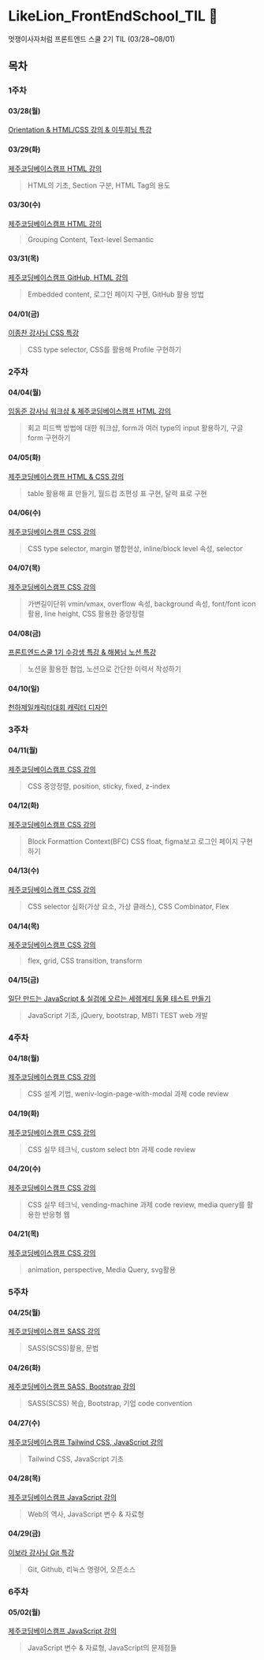 # LikeLion_FrontEndSchool_TIL 📑
멋쟁이사자처럼 프론트엔드 스쿨 2기 TIL (03/28~08/01)

## 목차
### 1주차
#### 03/28(월)
[Orientation & HTML/CSS 강의 & 이두희님 특강](https://github.com/luckjjh/LikeLion_FrontEndSchool_TIL/blob/main/0328/README.md)
#### 03/29(화)
[제주코딩베이스캠프 HTML 강의](https://github.com/luckjjh/LikeLion_FrontEndSchool_TIL/tree/main/0329)
> HTML의 기초, Section 구분, HTML Tag의 용도
#### 03/30(수)
[제주코딩베이스캠프 HTML 강의](https://github.com/luckjjh/LikeLion_FrontEndSchool_TIL/tree/main/0330)
> Grouping Content, Text-level Semantic
#### 03/31(목)
[제주코딩베이스캠프 GitHub, HTML 강의](https://github.com/luckjjh/LikeLion_FrontEndSchool_TIL/tree/main/0331)
> Embedded content, 로그인 페이지 구현, GitHub 활용 방법
#### 04/01(금)
[이종찬 강사님 CSS 특강](https://github.com/luckjjh/LikeLion_FrontEndSchool_TIL/tree/main/0401)
> CSS type selector, CSS를 활용해 Profile 구현하기 
### 2주차
#### 04/04(월)
[임동준 강사님 워크샵 & 제주코딩베이스캠프 HTML 강의](https://github.com/luckjjh/LikeLion_FrontEndSchool_TIL/tree/main/0404)
> 회고 피드백 방법에 대한 워크샵, form과 여러 type의 input 활용하기, 구글 form 구현하기
#### 04/05(화)
[제주코딩베이스캠프 HTML & CSS 강의](https://github.com/luckjjh/LikeLion_FrontEndSchool_TIL/tree/main/0405)
> table 활용해 표 만들기, 월드컵 조편성 표 구현, 달력 표로 구현
#### 04/06(수)
[제주코딩베이스캠프 CSS 강의](https://github.com/luckjjh/LikeLion_FrontEndSchool_TIL/tree/main/0406)
> CSS type selector, margin 병합현상, inline/block level 속성, selector 
#### 04/07(목)
[제주코딩베이스캠프 CSS 강의](https://github.com/luckjjh/LikeLion_FrontEndSchool_TIL/tree/main/0407)
> 가변길이단위 vmin/vmax, overflow 속성, background 속성, font/font icon 활용, line height, CSS 활용한 중앙정렬
#### 04/08(금)
[프론트엔드스쿨 1기 수강생 특강 & 해봄님 노션 특강](https://github.com/luckjjh/LikeLion_FrontEndSchool_TIL/tree/main/0408)
> 노션을 활용한 협업, 노션으로 간단한 이력서 작성하기
#### 04/10(일)
[천하제일캐릭터대회 캐릭터 디자인](https://github.com/luckjjh/LikeLion_FrontEndSchool_TIL/tree/main/0410)
### 3주차
#### 04/11(월)
[제주코딩베이스캠프 CSS 강의](https://github.com/luckjjh/LikeLion_FrontEndSchool_TIL/tree/main/0411)
> CSS 중앙정렬, position, sticky, fixed, z-index
#### 04/12(화)
[제주코딩베이스캠프 CSS 강의](https://github.com/luckjjh/LikeLion_FrontEndSchool_TIL/tree/main/0412)
> Block Formattion Context(BFC) CSS float, figma보고 로그인 페이지 구현하기
#### 04/13(수)
[제주코딩베이스캠프 CSS 강의](https://github.com/luckjjh/LikeLion_FrontEndSchool_TIL/tree/main/0413)
> CSS selector 심화(가상 요소, 가상 클래스), CSS Combinator, Flex
#### 04/14(목)
[제주코딩베이스캠프 CSS 강의](https://github.com/luckjjh/LikeLion_FrontEndSchool_TIL/tree/main/0414)
> flex, grid, CSS transition, transform

#### 04/15(금)
[일단 만드는 JavaScript & 실검에 오르는 세렝게티 동물 테스트 만들기](https://github.com/luckjjh/LikeLion_FrontEndSchool_TIL/tree/main/0415)
> JavaScript 기초, jQuery, bootstrap, MBTI TEST web 개발
### 4주차
#### 04/18(월)
[제주코딩베이스캠프 CSS 강의](https://github.com/luckjjh/LikeLion_FrontEndSchool_TIL/tree/main/0418)
> CSS 설계 기법, weniv-login-page-with-modal 과제 code review

#### 04/19(화)
[제주코딩베이스캠프 CSS 강의](https://github.com/luckjjh/LikeLion_FrontEndSchool_TIL/tree/main/0419)
> CSS 실무 테크닉, custom select btn 과제 code review


#### 04/20(수)
[제주코딩베이스캠프 CSS 강의](https://github.com/luckjjh/LikeLion_FrontEndSchool_TIL/tree/main/0420)
> CSS 실무 테크닉, vending-machine 과제 code review, media query를 활용한 반응형 웹

#### 04/21(목)
[제주코딩베이스캠프 CSS 강의](https://github.com/luckjjh/LikeLion_FrontEndSchool_TIL/tree/main/0421)
> animation, perspective, Media Query, svg활용

### 5주차
#### 04/25(월)
[제주코딩베이스캠프 SASS 강의](https://github.com/luckjjh/LikeLion_FrontEndSchool_TIL/tree/main/0425)
> SASS(SCSS)활용, 문법

#### 04/26(화)
[제주코딩베이스캠프 SASS, Bootstrap 강의](https://github.com/luckjjh/LikeLion_FrontEndSchool_TIL/tree/main/0426)
> SASS(SCSS) 복습, Bootstrap, 기업 code convention

#### 04/27(수)
[제주코딩베이스캠프 Tailwind CSS, JavaScript 강의](https://github.com/luckjjh/LikeLion_FrontEndSchool_TIL/tree/main/0427)
> Tailwind CSS, JavaScript 기초

#### 04/28(목)
[제주코딩베이스캠프 JavaScript 강의](https://github.com/luckjjh/LikeLion_FrontEndSchool_TIL/tree/main/0428)
> Web의 역사, JavaScript 변수 & 자료형

#### 04/29(금)

[이보라 강사님 Git 특강](https://github.com/luckjjh/LikeLion_FrontEndSchool_TIL/tree/main/0429)
> Git, Github, 리눅스 명령어, 오픈소스 

### 6주차
#### 05/02(월)
[제주코딩베이스캠프 JavaScript 강의](https://github.com/luckjjh/LikeLion_FrontEndSchool_TIL/tree/main/0502)
> JavaScript 변수 & 자료형, JavaScript의 문제점들